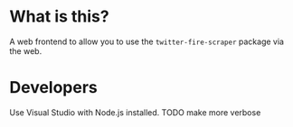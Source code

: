 # What is this?

A web frontend to allow you to use the `twitter-fire-scraper` package via the
web.

# Developers

Use Visual Studio with Node.js installed. TODO make more verbose